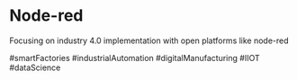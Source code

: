 # Node-red

Focusing on industry 4.0 implementation with open platforms like node-red


#smartFactories  #industrialAutomation #digitalManufacturing #IIOT #dataScience
